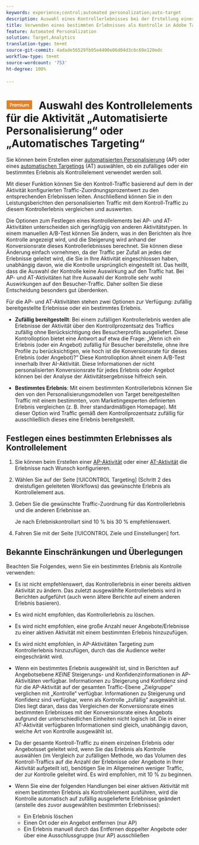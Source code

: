 ```yaml
---
keywords: experience;control;automated personalization;auto-target
description: Auswahl eines Kontrollerlebnisses bei der Erstellung einer automatisierten Personalisierung (AP) oder eines automatischen Targetings (AT) in Adobe Target.
title: Verwenden eines bestimmten Erlebnisses als Kontrolle in Adobe Target
feature: Automated Personalization
solution: Target,Analytics
translation-type: tm+mt
source-git-commit: 4adade56529fb95e4400e06d04d3c6c69e120edc
workflow-type: tm+mt
source-wordcount: '753'
ht-degree: 100%

---
```



# ![PREMIUM](/help/assets/premium.png) Auswahl des Kontrollelements für die Aktivität „Automatisierte Personalisierung“ oder „Automatisches Targeting“

Sie können beim Erstellen einer [automatisierten Personalisierung](/help/c-activities/t-automated-personalization/automated-personalization.md) (AP) oder eines [automatischen Targetings](/help/c-activities/auto-target/auto-target-to-optimize.md) (AT) auswählen, ob ein zufälliges oder ein bestimmtes Erlebnis als Kontrollelement verwendet werden soll.

Mit dieser Funktion können Sie den Kontroll-Traffic basierend auf dem in der Aktivität konfigurierten Traffic-Zuordnungsprozentwert zu den entsprechenden Erlebnissen leiten. Anschließend können Sie in den Leistungsberichten den personalisierten Traffic mit dem Kontroll-Traffic zu diesem Kontrollerlebnis vergleichen und auswerten.

Die Optionen zum Festlegen eines Kontrollelements bei AP- und AT-Aktivitäten unterscheiden sich geringfügig von anderen Aktivitätstypen. In einem manuellen A/B-Test können Sie ändern, was in den Berichten als Ihre Kontrolle angezeigt wird, und die Steigerung wird anhand der Konversionsrate dieses Kontrollerlebnisses berechnet. Sie können diese Änderung einfach vornehmen, da der Traffic per Zufall an jedes der Erlebnisse geleitet wird, die Sie in Ihre Aktivität eingeschlossen haben, unabhängig davon, wie die Kontrolle ursprünglich eingestellt ist. Das heißt, dass die Auswahl der Kontrolle keine Auswirkung auf den Traffic hat. Bei AP- und AT-Aktivitäten hat Ihre Auswahl der Kontrolle sehr wohl Auswirkungen auf den Besucher-Traffic. Daher sollten Sie diese Entscheidung besonders gut überdenken.

Für die AP- und AT-Aktivitäten stehen zwei Optionen zur Verfügung: zufällig bereitgestellte Erlebnisse oder ein bestimmtes Erlebnis.

* **Zufällig bereitgestellt**: Bei einem zufälligen Kontrollerlebnis werden alle Erlebnisse der Aktivität über den Kontrollprozentsatz des Traffics zufällig ohne Berücksichtigung des Besucherprofils ausgeliefert. Diese Kontrolloption bietet eine Antwort auf etwa die Frage: „Wenn ich ein Erlebnis (oder ein Angebot) zufällig für Besucher bereitstelle, ohne ihre Profile zu berücksichtigen, wie hoch ist die Konversionsrate für dieses Erlebnis (oder Angebot)?“ Diese Kontrolloption ähnelt einem A/B-Test innerhalb Ihrer AI-Aktivität. Diese Informationen der nicht personalisierten Konversionsrate für jedes Erlebnis oder Angebot können bei der Analyse der Aktivitätsergebnisse hilfreich sein.

* **Bestimmtes Erlebnis**: Mit einem bestimmten Kontrollerlebnis können Sie den von den Personalisierungsmodellen von Target bereitgestellten Traffic mit einem bestimmten, vom Marketingexperten definierten Erlebnis vergleichen (z. B. Ihrer standardmäßigen Homepage). Mit dieser Option wird Traffic gemäß dem Kontrollprozentsatz zufällig für ausschließlich dieses eine Erlebnis bereitgestellt.

## Festlegen eines bestimmten Erlebnisses als Kontrollelement

1. Sie können beim Erstellen einer [AP-Aktivität](/help/c-activities/t-automated-personalization/create-ap-activity.md) oder einer [AT-Aktivität](/help/c-activities/t-test-ab/t-test-create-ab/ab-audience.md) die Erlebnisse nach Wunsch konfigurieren.
1. Wählen Sie auf der Seite [!UICONTROL Targeting] (Schritt 2 des dreistufigen geleiteten Workflows) das gewünschte Erlebnis als Kontrollelement aus.
1. Geben Sie die gewünschte Traffic-Zuordnung für das Kontrollerlebnis und die anderen Erlebnisse an.

   Je nach Erlebniskontrollart sind 10 % bis 30 % empfehlenswert.

1. Fahren Sie mit der Seite [!UICONTROL Ziele und Einstellungen] fort.

## Bekannte Einschränkungen und Überlegungen

Beachten Sie Folgendes, wenn Sie ein bestimmtes Erlebnis als Kontrolle verwenden:

* Es ist nicht empfehlenswert, das Kontrollerlebnis in einer bereits aktiven Aktivität zu ändern. Das zuletzt ausgewählte Kontrollerlebnis wird in Berichten aufgeführt (auch wenn ältere Berichte auf einem anderen Erlebnis basieren).
* Es wird nicht empfohlen, das Kontrollerlebnis zu löschen.
* Es wird nicht empfohlen, eine große Anzahl neuer Angebote/Erlebnisse zu einer aktiven Aktivität mit einem bestimmten Erlebnis hinzuzufügen.
* Es wird nicht empfohlen, in AP-Aktivitäten Targeting zum Kontrollerlebnis hinzuzufügen, durch das die Audience weiter eingeschränkt wird.
* Wenn ein bestimmtes Erlebnis ausgewählt ist, sind in Berichten auf Angebotsebene *KEINE* Steigerungs- und Konfidenzinformationen in AP-Aktivitäten verfügbar. Informationen zu Steigerung und Konfidenz sind für die AP-Aktivität auf der gesamten Traffic-Ebene „Zielgruppe“ verglichen mit „Kontrolle“ verfügbar. Informationen zu Steigerung und Konfidenz sind verfügbar, wenn als Kontrolle „zufällig“ ausgewählt ist. Dies liegt daran, dass das Vergleichen der Konversionsrate eines bestimmten Erlebnisses mit der Konversionsrate eines Angebots aufgrund der unterschiedlichen Einheiten nicht logisch ist. Die in einer AT-Aktivität verfügbaren Informationen sind gleich, unabhängig davon, welche Art von Kontrolle ausgewählt ist.
* Da der gesamte Kontroll-Traffic zu einem einzelnen Erlebnis oder Angebotsset geleitet wird, wenn Sie das Erlebnis als Kontrolle auswählen (im Vergleich zur zufälligen Methode, wo das Volumen des Kontroll-Traffics auf die Anzahl der Erlebnisse oder Angebote in Ihrer Aktivität aufgeteilt ist), benötigen Sie im Allgemeinen weniger Traffic, der zur Kontrolle geleitet wird. Es wird empfohlen, mit 10 % zu beginnen.
* Wenn Sie eine der folgenden Handlungen bei einer aktiven Aktivität mit einem bestimmten Erlebnis als Kontrollelement ausführen, wird die Kontrolle automatisch auf zufällig ausgelieferte Erlebnisse geändert (anstelle des zuvor ausgewählten bestimmten Erlebnisses):

   * Ein Erlebnis löschen
   * Einen Ort oder ein Angebot entfernen (nur AP)
   * Ein Erlebnis manuell durch das Entfernen doppelter Angebote oder über eine Ausschlussgruppe (nur AP) ausschließen

